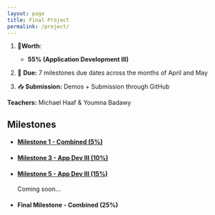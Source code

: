```yaml
---
layout: page
title: Final Project
permalink: /project/
---
```


1. 📝**Worth**: 

   - **55% (Application Development III)**

2. 📅 **Due:** 7 milestones due dates across the months of April and May

3. 📥 **Submission:** Demos + Submission through GitHub

**Teachers:** Michael Haaf & Youmna Badawy

## Milestones

- #### [Milestone 1 - Combined (5%)](./milestone1)

- #### [Milestone 3 - App Dev III (10%)](./milestone3)

- #### [Milestone 5 - App Dev III (15%)](./milestone5)

  Coming soon...

- #### Final Milestone - Combined  (25%)

  
